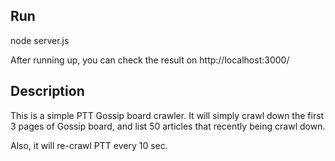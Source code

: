 ## Run
node server.js

After running up, you can check the result on http://localhost:3000/

## Description
This is a simple PTT Gossip board crawler.
It will simply crawl down the first 3 pages of Gossip board,
and list 50 articles that recently being crawl down.

Also, it will re-crawl PTT every 10 sec.

